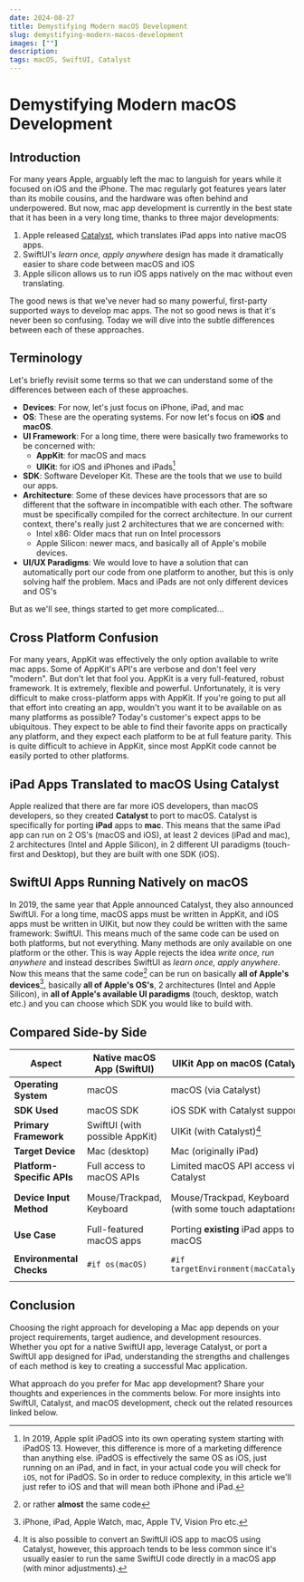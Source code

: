 ```yaml
---
date: 2024-08-27
title: Demystifying Modern macOS Development
slug: demystifying-modern-macos-development
images: [""]
description: 
tags: macOS, SwiftUI, Catalyst
---
```


# Demystifying Modern macOS Development

## Introduction

For many years Apple, arguably left the mac to languish for years while it focused on iOS and the iPhone. The mac regularly got features years later than its mobile cousins, and the hardware was often behind and underpowered. But now, mac app development is currently in the best state that it has been in a very long time, thanks to three major developments: 

1. Apple released [Catalyst](https://developer.apple.com/mac-catalyst/), which translates iPad apps into native macOS apps. 
2. SwiftUI's _learn once, apply anywhere_ design has made it dramatically easier to share code between macOS and iOS 
3. Apple silicon allows us to run iOS apps natively on the mac without even translating. 

The good news is that we've never had so many powerful, first-party supported ways to develop mac apps. The not so good news is that it's never been so confusing. Today we will dive into the subtle differences between each of these approaches. 



## Terminology
Let's briefly revisit some terms so that we can understand some of the differences between each of these approaches. 

- **Devices**: For now, let's just focus on iPhone, iPad, and mac
- **OS**: These are the operating systems. For now let's focus on **iOS** and **macOS**. 
- **UI Framework**: For a long time, there were basically two frameworks to be concerned with: 
  - **AppKit**: for macOS and macs
  - **UIKit**: for iOS and iPhones and iPads[^2] 
- **SDK**: Software Developer Kit. These are the tools that we use to build our apps. 
- **Architecture**: Some of these devices have processors that are so different that the software in incompatible with each other. The software must be specifically compiled for the correct architecture. In our current context, there's really just 2 architectures that we are concerned with: 
  - Intel x86: Older macs that run on Intel processors
  - Apple Silicon: newer macs, and basically all of Apple's mobile devices. 
- **UI/UX Paradigms**: We would love to have a solution that can automatically port our code from one platform to another, but this is only solving half the problem. Macs and iPads are not only different devices and OS's

But as we'll see, things started to get more complicated...

[^2]: In 2019, Apple split iPadOS into its own operating system starting with iPadOS 13. However, this difference is more of a marketing difference than anything else. iPadOS is effectively the same OS as iOS, just running on an iPad, and in fact, in your actual code you will check for `iOS`, not for iPadOS. So in order to reduce complexity, in this article we'll just refer to iOS and that will mean both iPhone and iPad.

## Cross Platform Confusion
For many years, AppKit was effectively the only option available to write mac apps. Some of AppKit's API's are verbose and don't feel very "modern". But don't let that fool you. AppKit is a very full-featured, robust framework. It is extremely, flexible and powerful. Unfortunately, it is very difficult to make cross-platform apps with AppKit. If you're going to put all that effort into creating an app, wouldn't you want it to be available on as many platforms as possible? Today's customer's expect apps to be ubiquitous. They expect to be able to find their favorite apps on practically any platform, and they expect each platform to be at full feature parity. This is quite difficult to achieve in AppKit, since most AppKit code cannot be easily ported to other platforms. 

## iPad Apps Translated to macOS Using Catalyst
Apple realized that there are far more iOS developers, than macOS developers, so they created **Catalyst** to port to macOS. Catalyst is specifically for porting **iPad** apps to **mac**. This means that the same iPad app can run on 2 OS's (macOS and iOS), at least 2 devices (iPad and mac), 2 architectures (Intel and Apple Silicon), in 2 different UI paradigms (touch-first and Desktop), but they are built with one SDK (iOS). 

## SwiftUI Apps Running Natively on macOS
In 2019, the same year that Apple announced Catalyst, they also announced SwiftUI. For a long time, macOS apps must be written in AppKit, and iOS apps must be written in UIKit, but now they could be written with the same framework: SwiftUI. This means much of the same code can be used on both platforms, but not everything. Many methods are only available on one platform or the other. This is way Apple rejects the idea _write once, run anywhere_ and instead describes SwiftUI as _learn once, apply anywhere_. Now this means that the same code[^3] can be run on basically **all of Apple's devices**[^4], basically **all of Apple's OS's**, 2 architectures (Intel and Apple Silicon), in **all of Apple's available UI paradigms** (touch, desktop, watch etc.) and you can choose which SDK you would like to build with. 

[^3]: or rather **almost** the same code
[^4]: iPhone, iPad, Apple Watch, mac, Apple TV, Vision Pro etc. 

## Compared Side-by Side

| **Aspect**                 | **Native macOS App (SwiftUI)** | **UIKit App on macOS (Catalyst)**                      | **SwiftUI Mac App (Designed for iPad)**                            |
| -------------------------- | ------------------------------ | ------------------------------------------------------ | ------------------------------------------------------------------ |
| **Operating System**       | macOS                          | macOS (via Catalyst)                                   | macOS (iPad app running on macOS)                                  |
| **SDK Used**               | macOS SDK                      | iOS SDK with Catalyst support                          | iOS SDK                                                            |
| **Primary Framework**      | SwiftUI (with possible AppKit) | UIKit (with Catalyst)[^1]                              | SwiftUI                                                            |
| **Target Device**          | Mac (desktop)                  | Mac (originally iPad)                                  | Mac (originally iPad)                                              |
| **Platform-Specific APIs** | Full access to macOS APIs      | Limited macOS API access via Catalyst                  | Limited macOS API access                                           |
| **Device Input Method**    | Mouse/Trackpad, Keyboard       | Mouse/Trackpad, Keyboard (with some touch adaptations) | Mouse/Trackpad, Keyboard (designed for touch but adapted)          |
| **Use Case**               | Full-featured macOS apps       | Porting **existing** iPad apps to macOS                | Bringing iPad apps to macOS with minimal changes                   |
| **Environmental Checks**   | `#if os(macOS)`                | `#if targetEnvironment(macCatalyst)`                   | `#if os(macOS)` combined with `#if targetEnvironment(macCatalyst)` |

[^1]: It is also possible to convert an SwiftUI iOS app to macOS using Catalyst, however, this approach tends to be less common since it's usually easier to run the same SwiftUI code directly in a macOS app (with minor adjustments). 

## Conclusion

Choosing the right approach for developing a Mac app depends on your project requirements, target audience, and development resources. Whether you opt for a native SwiftUI app, leverage Catalyst, or port a SwiftUI app designed for iPad, understanding the strengths and challenges of each method is key to creating a successful Mac application.

What approach do you prefer for Mac app development? Share your thoughts and experiences in the comments below. For more insights into SwiftUI, Catalyst, and macOS development, check out the related resources linked below.
